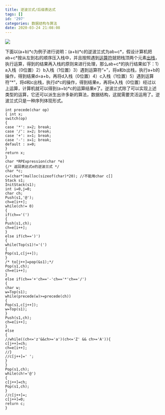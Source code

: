 ```yaml
---
title: 逆波兰式/后缀表达式
tags: []
id: '297'
categories: 数据结构与算法
date: 2020-03-24 21:08:08
---
```


![](http://www.zhaoxuanlang.cn/wp-content/uploads/2020/03/image-5.png)

下面以(a+b)\*c为例子进行说明：(a+b)\*c的逆波兰式为ab+c\*，假设计算机把ab+c\*按从左到右的顺序压入栈中，并且按照遇到[运算符](https://baike.baidu.com/item/%E8%BF%90%E7%AE%97%E7%AC%A6)就把栈顶两个元素[出栈](https://baike.baidu.com/item/%E5%87%BA%E6%A0%88)，执行运算，得到的结果再入栈的原则来进行处理，那么ab+c\*的执行结果如下：1）a入栈（0位置）2）b入栈（1位置）3）遇到运算符“+”，将a和b出栈，执行a+b的操作，得到结果d=a+b，再将d入栈（0位置）4）c入栈（1位置）5）遇到运算符“\*”，将d和c出栈，执行d\*c的操作，得到结果e，再将e入栈（0位置）经过以上运算，计算机就可以得到(a+b)\*c的运算结果e了。逆波兰式除了可以实现上述类型的运算，它还可以派生出许多新的算法，数据结构，这就需要灵活运用了。逆波兰式只是一种序列体现形式。  

```
int precede(char op)
{ int x;
switch(op)
{
case '*': x=2; break;
case '/': x=2; break;
case '+': x=1; break;
case '-': x=1; break;
default : x=0;
}
return x;
}
char *RPExpression(char *e)
{/* 返回表达式e的逆波兰式 */
char *c;
c=(char*)malloc(sizeof(char)*20); //不能用char c[]
Stack s1;
InitStack(s1);
int i=0,j=0;
char ch;
Push(s1,'@');
ch=e[i++];
while(ch!= 0)
{
if(ch=='(')
{
Push(s1,ch);
ch=e[i++];
}
else if(ch==')')
{
while(Top(s1)!='(')
{
Pop(s1,c[j++]);
}
/* to[j++]=pop(&s1);*/
Pop(s1,ch);
ch=e[i++];
}
else if(ch=='+'ch=='-'ch=='*'ch=='/')
{
char w;
w=Top(s1);
while(precede(w)>=precede(ch))
{
Pop(s1,c[j++]);
w=Top(s1);
}
Push(s1,ch);
ch=e[i++];
}
else
{
//while((ch<='z'&&ch>='a')(ch<='Z' && ch>='A')){
c[j++]=ch;
ch=e[i++];
//}
//c[j++]=' ';
}
}
Pop(s1,ch);
while(ch!='@')
{
c[j++]=ch;
Pop(s1,ch);
}
//c[j++]=;
c[j++]=0;
return c;
}
```